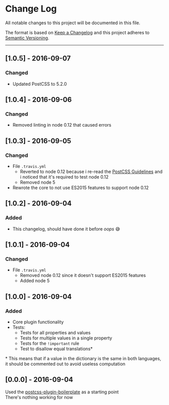 # Change Log
All notable changes to this project will be documented in this file.

The format is based on [Keep a Changelog] and this project adheres to
[Semantic Versioning].

___

## [1.0.5] - 2016-09-07
### Changed
- Updated PostCSS to 5.2.0

## [1.0.4] - 2016-09-06
### Changed
- Removed linting in node 0.12 that caused errors

## [1.0.3] - 2016-09-05
### Changed
- File `.travis.yml`
    - Reverted to node 0.12 because i re-read the [PostCSS Guidelines] and i
    noticed that it's required to test node 0.12
    - Removed node 5
- Rewrote the core to not use ES2015 features to support node 0.12

## [1.0.2] - 2016-09-04
### Added
- This changelog, should have done it before *oops* 😅

## [1.0.1] - 2016-09-04
### Changed
- File `.travis.yml`
    - Removed node 0.12 since it doesn't support ES2015 features
    - Added node 5

## [1.0.0] - 2016-09-04
### Added
- Core plugin functionality
- Tests:
    - Tests for all properties and values
    - Tests for multiple values in a single property
    - Tests for the `!important` rule
    - Test to disallow equal translations\*

\* This means that if a value in the dictionary is the same in both languages,
it should be commented out to avoid useless computation

## [0.0.0] - 2016-09-04
Used the [postcss-plugin-boilerplate] as a starting point  
There's nothing working for now

[Keep a Changelog]: http://keepachangelog.com/
[PostCSS Guidelines]: https://github.com/postcss/postcss/blob/master/docs/guidelines/plugin.md#21-plugin-must-be-tested
[postcss-plugin-boilerplate]: https://github.com/postcss/postcss-plugin-boilerplate
[Semantic Versioning]: http://semver.org/
